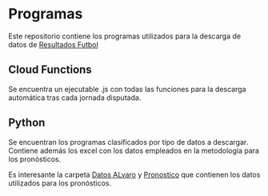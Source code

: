 # Programas

Este repositorio contiene los programas utilizados para la descarga de datos de [Resultados Futbol](https://www.resultados-futbol.com)

## Cloud Functions

Se encuentra un ejecutable .js con todas las funciones para la descarga automática tras cada jornada disputada.

## Python

Se encuentran los programas clasificados por tipo de datos a descargar. Contiene además los excel con los datos empleados en la metodología para los pronósticos.

Es interesante la carpeta [Datos ALvaro](https://github.com/MrChamizo98/Datos-TFG-GonzaloHerrerosDiezhandino/tree/master/Python/DATOS-ALVARO) y [Pronostico](https://github.com/MrChamizo98/Datos-TFG-GonzaloHerrerosDiezhandino/tree/master/Python/PRONOSTICO) que contienen los datos utilizados para los pronósticos.
